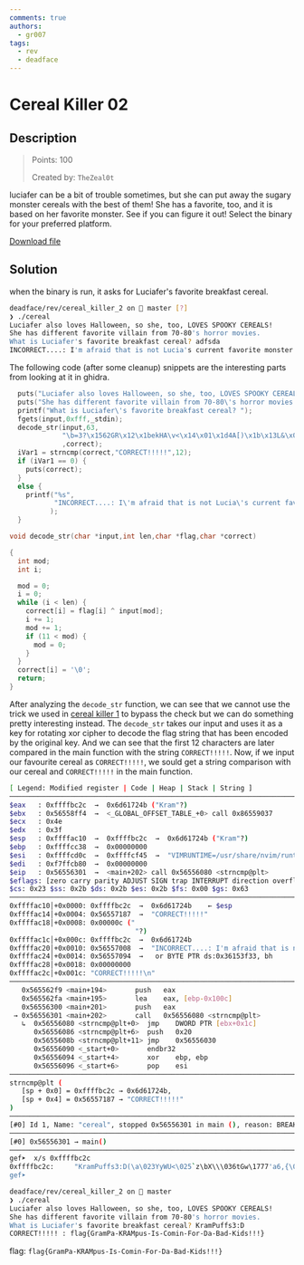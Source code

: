 ```yaml
---
comments: true
authors:
  - gr007
tags:
  - rev
  - deadface
---
```

# Cereal Killer 02

## Description

> Points: 100
>
> Created by: `TheZeal0t`

luciafer can be a bit of trouble sometimes, but she can put away the sugary monster cereals with the best of them! She has a favorite, too, and it is based on her favorite monster. See if you can figure it out! Select the binary for your preferred platform.

[Download file]()

## Solution

when the binary is run, it asks for Luciafer's favorite breakfast cereal.

```sh
deadface/rev/cereal_killer_2 on  master [?]
❯ ./cereal
Luciafer also loves Halloween, so she, too, LOVES SPOOKY CEREALS!
She has different favorite villain from 70-80's horror movies.
What is Luciafer's favorite breakfast cereal? adfsda
INCORRECT....: I'm afraid that is not Lucia's current favorite monster cereal.  She is kind of capricious, you know, so it changes often.
```

The following code (after some cleanup) snippets are the interesting parts from looking at it in ghidra.

```c
  puts("Luciafer also loves Halloween, so she, too, LOVES SPOOKY CEREALS!");
  puts("She has different favorite villain from 70-80\'s horror movies.");
  printf("What is Luciafer\'s favorite breakfast cereal? ");
  fgets(input,0xfff,_stdin);
  decode_str(input,63,
             "\b=3?\x1562GR\x12\x1bekHA\v<\x14\x01\x1d4A[)\x1b\x13L&\x024+\x16\x06@\x17\r8_\"\x02=\x 1c\bK5\\Hi\x0f\x13L/1\x11K-\x1aWIejS\x1c"
             ,correct);
  iVar1 = strncmp(correct,"CORRECT!!!!!",12);
  if (iVar1 == 0) {
    puts(correct);
  }
  else {
    printf("%s",
           "INCORRECT....: I\'m afraid that is not Lucia\'s current favorite monster cereal.  She is  kind of capricious, you know, so it changes often.\n"
          );
  }
```

```c
void decode_str(char *input,int len,char *flag,char *correct)

{
  int mod;
  int i;

  mod = 0;
  i = 0;
  while (i < len) {
    correct[i] = flag[i] ^ input[mod];
    i += 1;
    mod += 1;
    if (11 < mod) {
      mod = 0;
    }
  }
  correct[i] = '\0';
  return;
}
```

After analyzing the `decode_str` function, we can see that we cannot use the trick we used in [cereal killer 1](../cereal_killer_1/index.md) to bypass the check but we can do something pretty interesting instead. The `decode_str` takes our input and uses it as a key for rotating xor cipher to decode the flag string that has been encoded by the original key. And we can see that the first 12 characters are later compared in the main function with the string `CORRECT!!!!!`. Now, if we input our favourite cereal as `CORRECT!!!!!`, we sould get a string comparison with our cereal and `CORRECT!!!!!` in the main function.

```sh
[ Legend: Modified register | Code | Heap | Stack | String ]
───────────────────────────────────────────────────────────────────────────────────────────────────────────────────────────────────────────────────────── registers ────
$eax   : 0xffffbc2c  →  0x6d61724b ("Kram"?)
$ebx   : 0x56558ff4  →  <_GLOBAL_OFFSET_TABLE_+0> call 0x86559037
$ecx   : 0x4e
$edx   : 0x3f
$esp   : 0xffffac10  →  0xffffbc2c  →  0x6d61724b ("Kram"?)
$ebp   : 0xffffcc38  →  0x00000000
$esi   : 0xffffcd0c  →  0xffffcf45  →  "VIMRUNTIME=/usr/share/nvim/runtime"
$edi   : 0xf7ffcb80  →  0x00000000
$eip   : 0x56556301  →  <main+202> call 0x56556080 <strncmp@plt>
$eflags: [zero carry parity ADJUST SIGN trap INTERRUPT direction overflow resume virtualx86 identification]
$cs: 0x23 $ss: 0x2b $ds: 0x2b $es: 0x2b $fs: 0x00 $gs: 0x63
───────────────────────────────────────────────────────────────────────────────────────────────────────────────────────────────────────────────────────────── stack ────
0xffffac10│+0x0000: 0xffffbc2c  →  0x6d61724b    ← $esp
0xffffac14│+0x0004: 0x56557187  →  "CORRECT!!!!!"
0xffffac18│+0x0008: 0x00000c ("
                               "?)
0xffffac1c│+0x000c: 0xffffbc2c  →  0x6d61724b
0xffffac20│+0x0010: 0x56557008  →  "INCORRECT....: I'm afraid that is not Lucia's curr[...]"
0xffffac24│+0x0014: 0x56557094  →   or BYTE PTR ds:0x36153f33, bh
0xffffac28│+0x0018: 0x00000000
0xffffac2c│+0x001c: "CORRECT!!!!!\n"
─────────────────────────────────────────────────────────────────────────────────────────────────────────────────────────────────────────────────────── code:x86:32 ────
   0x565562f9 <main+194>       push   eax
   0x565562fa <main+195>       lea    eax, [ebp-0x100c]
   0x56556300 <main+201>       push   eax
 → 0x56556301 <main+202>       call   0x56556080 <strncmp@plt>
   ↳  0x56556080 <strncmp@plt+0>  jmp    DWORD PTR [ebx+0x1c]
      0x56556086 <strncmp@plt+6>  push   0x20
      0x5655608b <strncmp@plt+11> jmp    0x56556030
      0x56556090 <_start+0>       endbr32
      0x56556094 <_start+4>       xor    ebp, ebp
      0x56556096 <_start+6>       pop    esi
─────────────────────────────────────────────────────────────────────────────────────────────────────────────────────────────────────────────── arguments (guessed) ────
strncmp@plt (
   [sp + 0x0] = 0xffffbc2c → 0x6d61724b,
   [sp + 0x4] = 0x56557187 → "CORRECT!!!!!"
)
─────────────────────────────────────────────────────────────────────────────────────────────────────────────────────────────────────────────────────────── threads ────
[#0] Id 1, Name: "cereal", stopped 0x56556301 in main (), reason: BREAKPOINT
───────────────────────────────────────────────────────────────────────────────────────────────────────────────────────────────────────────────────────────── trace ────
[#0] 0x56556301 → main()
────────────────────────────────────────────────────────────────────────────────────────────────────────────────────────────────────────────────────────────────────────
gef➤  x/s 0xffffbc2c
0xffffbc2c:     "KramPuffs3:D(\a\023YyWU<\025`z\bX\\\036tGw\1777'a6,{\020pPx_\\j\024}iHL\\\036}tR\037\f;vhD)\034N"
gef➤
```

```sh
deadface/rev/cereal_killer_2 on  master
❯ ./cereal
Luciafer also loves Halloween, so she, too, LOVES SPOOKY CEREALS!
She has different favorite villain from 70-80's horror movies.
What is Luciafer's favorite breakfast cereal? KramPuffs3:D
CORRECT!!!!! : flag{GramPa-KRAMpus-Is-Comin-For-Da-Bad-Kids!!!}
```

flag: `flag{GramPa-KRAMpus-Is-Comin-For-Da-Bad-Kids!!!}`

